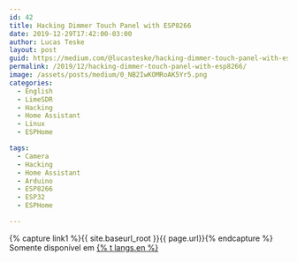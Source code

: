 ```yaml
---
id: 42
title: Hacking Dimmer Touch Panel with ESP8266
date: 2019-12-29T17:42:00-03:00
author: Lucas Teske
layout: post
guid: https://medium.com/@lucasteske/hacking-dimmer-touch-panel-with-esp8266-1d916485caff
permalink: /2019/12/hacking-dimmer-touch-panel-with-esp8266/
image: /assets/posts/medium/0_NB2IwKOMRoAK5Yr5.png
categories:
  - English
  - LimeSDR
  - Hacking
  - Home Assistant
  - Linux
  - ESPHome

tags:
  - Camera
  - Hacking
  - Home Assistant
  - Arduino
  - ESP8266
  - ESP32
  - ESPHome

---
```


{% capture link1 %}{{ site.baseurl_root }}{{ page.url}}{% endcapture %}
Somente disponível em <a href="{{ link1 }}" >{% t langs.en %}</a>
